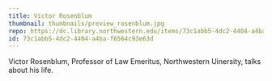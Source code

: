 ```yaml
---
title: Victor Rosenblum
thumbnail: thumbnails/preview_rosenblum.jpg
repo: https://dc.library.northwestern.edu/items/73c1abb5-4dc2-4404-a4ba-f6564c93e63d
id: 73c1abb5-4dc2-4404-a4ba-f6564c93e63d
---
```

Victor Rosenblum, Professor of Law Emeritus, Northwestern Uinersity, talks about his life.
